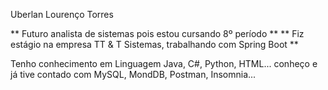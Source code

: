 Uberlan Lourenço Torres

** Futuro analista de sistemas pois estou cursando 8º período **
** Fiz estágio na empresa TT & T Sistemas, trabalhando com Spring Boot **

Tenho conhecimento em Linguagem Java, C#, Python, HTML...
conheço e já tive contado com MySQL, MondDB, Postman, Insomnia... 
